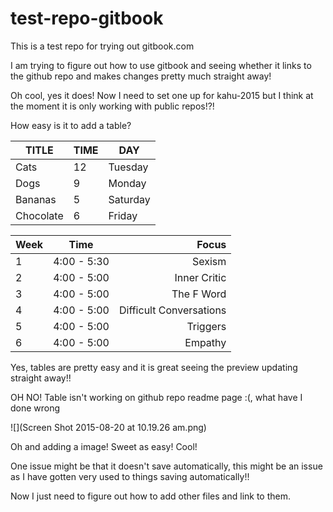 # test-repo-gitbook
This is a test repo for trying out gitbook.com

I am trying to figure out how to use gitbook and seeing whether it links to the github repo and makes changes pretty much straight away!

Oh cool, yes it does! Now I need to set one up for kahu-2015 but I think at the moment it is only working with public repos!?!

How easy is it to add a table?

| TITLE | TIME | DAY |
| ------ | ------ | ------ |
| Cats  | 12 | Tuesday |
| Dogs  | 9 | Monday |
| Bananas  | 5 | Saturday |
| Chocolate  | 6 | Friday |


| Week |    Time     |    Focus                 |
| -----|:----------: | -----------:|
|  1   | 4:00 - 5:30 | Sexism                   |
|  2   | 4:00 - 5:00 | Inner Critic             |
|  3   | 4:00 - 5:00 | The F Word               |
|  4   | 4:00 - 5:00 | Difficult Conversations  |
|  5   | 4:00 - 5:00 | Triggers                 |
|  6   | 4:00 - 5:00 | Empathy                  |


Yes, tables are pretty easy and it is great seeing the preview updating straight away!!

OH NO! Table isn't working on github repo readme page :(, what have I done wrong



![](Screen Shot 2015-08-20 at 10.19.26 am.png)

Oh and adding a image! Sweet as easy! Cool!

One issue might be that it doesn't save automatically, this might be an issue as I have gotten very used to things saving automatically!!

Now I just need to figure out how to add other files and link to them.




